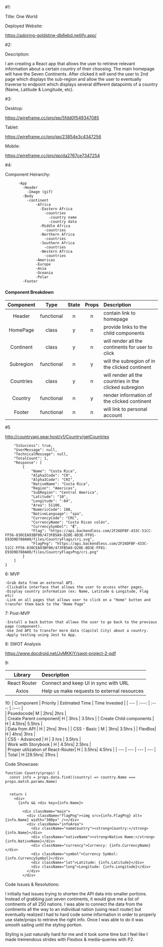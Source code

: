 #1: 

Title: One World 

Deployed Website:

https://adoring-goldstine-db6ebd.netlify.app/

#2:

Description:

I am creating a React app that allows the user to retrieve relevant information about a certain country of their choosing. The main homepage will have the Seven Continents. After clicked it will send the user to 2nd page which displays the sub-region and allow the user to eventually traverse to endpoint which displays several different datapoints of a country (Name, Latitude & Longitude, etc).

#3:

Desktop:

https://wireframe.cc/pro/pp/5fdd0f549347085


Tablet:

https://wireframe.cc/pro/pp/23854e3c4347256



Mobile:

https://wireframe.cc/pro/pp/da2767ce7347254



#4:

Component Heirarchy: 

```src-
      -App
        -Header
          -Image (gif)
        -Body
          -continent
              -Africa
                -Eastern Africa
                  -countries
                    -country name
                    -country data
                -Middle Africa
                  -countries 
                -Northern Africa
                  -countries
                -Southern Africa
                  -countries
                -Western Africa
                  -countries
              -Americas
              -Europe
              -Asia
              -Oceania
              -Polar
        -Footer        
```

#### Component Breakdown



|  Component   |    Type    | State | Props | Description                                                      |
| :----------: | :--------: | :---: | :---: | :--------------------------------------------------------------- |
|    Header    | functional |   n   |   n   |   contain link to homepage      |
|     HomePage |   class    |   y   |   n   |   provide links to the child components |                        |
|   Continent  |    class   |   y   |   n   |   will render all the continents for user to click |
|   Subregion  | functional |   n   |   y   |   will the subregion of in the clicked continent                 |
|   Countries  |    class   |   y   |   n   |   will render all the countries in the clicked subregion         |
|   Country    | functional |   n   |   y   |   render information of the clicked continent                    |
|    Footer    | functional |   n   |   n   |   will link to personal account                                  |


#5

http://countryapi.gear.host/v1/Country/getCountries

```{
    "IsSuccess": true,
    "UserMessage": null,
    "TechnicalMessage": null,
    "TotalCount": 1,
    "Response": [
        {
            "Name": "Costa Rica",
            "Alpha2Code": "CR",
            "Alpha3Code": "CRI",
            "NativeName": "Costa Rica",
            "Region": "Americas",
            "SubRegion": "Central America",
            "Latitude": "10",
            "Longitude": "-84",
            "Area": 51100,
            "NumericCode": 188,
            "NativeLanguage": "spa",
            "CurrencyCode": "CRC",
            "CurrencyName": "Costa Rican colón",
            "CurrencySymbol": "₡",
            "Flag": "https://api.backendless.com/2F26DFBF-433C-51CC-FF56-830CEA93BF00/473FB5A9-D20E-8D3E-FF01-E93D9D780A00/files/CountryFlags/cri.svg",
            "FlagPng": "https://api.backendless.com/2F26DFBF-433C-51CC-FF56-830CEA93BF00/473FB5A9-D20E-8D3E-FF01-E93D9D780A00/files/CountryFlagsPng/cri.png"
        }
    ]
}
```
6: MVP

```
-Grab data from an external API.
-Clickable interface that allows the user to access other pages. 
-Display country information (ex: Name, Latitude & Longitude, Flag etc)
-Link on all pages that allows user to click on a "Home" button and transfer them back to the "Home Page"
```

7: Post-MVP

```
-Install a back button that allows the user to go back to the previous page (component).
-Use 2nd API to transfer more data (Capital City) about a country. 
-Apply testing using Jest to App. 
```
8: SWOT Analysis

https://www.docdroid.net/JvMKKiY/swot-project-2-pdf

9:


|     Library      | Description                                        |
| :--------------: | :--------------------------------------------------|
|   React Router   | Connect and keep UI in sync with URL               |
|     Axios        | Help us make requests to external resources        |

10:
| Component | Priority | Estimated Time | Time Invested | 
| --- | :---: |  :---: | :---: |  
| Psuedocode| M | 2hrs| 2hrs |  
| Create Parent component| H | 3hrs  | 3.5hrs |
| Create Child components | H | 4.5hrs| 5.5hrs |  
| Data from API | H | 2hrs| 3hrs | 
| CSS - Basic | M | 3hrs| 3.5hrs | 
| FlexBox| H | 4hrs| 3hrs |  
| CSS - Advanced | H | 3 hrs | 3.5hrs |   
| Work with Storybook  | H | 4.5hrs| 2.5hrs |  
| Proper utilization of React-Router| H | 3.5hrs| 4.5hrs | 
| --- | --- |  --- | --- |
| Total | H |29.5hrs| 31hrs |  


Code Showcase:

```
function Country(props) {
  const info = props.data.find((country) => country.Name === props.match.params.Name)
 

  return (
    <div>
      {info && <div key={info.Name}>

        <div className="main">
          <div className="flagPng"><img src={info.FlagPng} alt={info.Name} width="300px" /></div>
          <div className="infoArea">
            <div className="nameCountry"><strong>Country:</strong> {info.Name}</div>
            <div className="nativeName"><strong>Native Name:</strong> {info.NativeName}</div>
            <div className="currency">Currency: {info.CurrencyName}</div>
            <div className="symbol">Currency Symbol: {info.CurrencySymbol}</div>
            <div className="lat">Latitude: {info.Latitude}</div>
            <div className="long">Longitude: {info.Longitude}</div>
          </div>
        </div>
```

Code Issues & Resolutions:

I initially had issues trying to shorten the API data into smaller portions. Instead of grabbing just seven continents, it would give me a list of continents of all 250 nations. I was able to connect the data from the continents all the way to an individual nation (using react router) but eventually realized I had to hard code some information in order to properly use state/props to retrieve the right info. Once I was able to do it was smooth sailing until the styling portion.


Styling is just naturally hard for me and it took some time but I feel like I made tremendous strides with Flexbox & media-queries with P2. 

